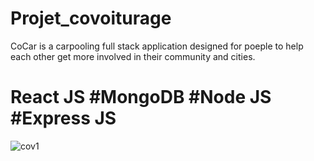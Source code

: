 # Projet_covoiturage

CoCar is a carpooling full stack application designed for poeple to help each other get more involved in their community and cities.

# React JS #MongoDB  #Node JS  #Express JS


![cov1](https://user-images.githubusercontent.com/76560618/141376277-1a97a5a0-97ac-45e1-af1e-edd2b42d2582.png)
